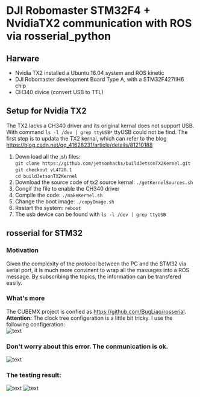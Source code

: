 # DJI Robomaster STM32F4 + NvidiaTX2 communication with ROS via rosserial_python
## Harware
- Nvidia TX2 installed a Ubuntu 16.04 system and ROS kinetic
- DJI Robomaster development Board Type A, with a STM32F427IIH6 chip
- CH340 divice (convert USB to TTL) 
## Setup for Nvidia TX2
The TX2 lacks a CH340 driver and its original kernal does not support USB. With command `ls -l /dev | grep ttyUSB*` ttyUSB could not be find.
The first step is to updata the TX2 kernal, which can refer to the blog <https://blog.csdn.net/qq_41628231/article/details/81210188>  
1. Down load all the .sh files:  
`git clone https://github.com/jetsonhacks/buildJetsonTX2Kernel.git`  
 `git checkout vL4T28.1`  
 `cd buildJetsonTX2Kernel`  
2. Download the source code of tx2 source kernal: 
`./getKernelSources.sh`  
3. Congif the file to enable the CH340 driver  
4. Compile the code:
`./makeKernel.sh`  
5. Change the boot image: 
`./copyImage.sh`  
6. Restart the system:
`reboot`  
7. The usb device can be found with `ls -l /dev | grep ttyUSB`
## rosserial for STM32
### Motivation
Given the complexity of the protocol between the PC and the STM32 via serial port, it is much more convinent to wrap all the massages into a ROS message. By subscribing the topics, the information can be transfered easily.
### What's more
The CUBEMX project is confied as <https://github.com/BugLiao/rosserial>.  
**Attention:** The clock tree configeration is a little bit tricky. I use the following configeration:    
![text](https://github.com/madeira-sustcer/STM32F4_rosserial/blob/master/images/1.JPG?raw=true)
### Don't worry about this error. The conmunication is ok.  
![text](https://github.com/madeira-sustcer/STM32F4_rosserial/blob/master/images/4.png?raw=true)
### The testing result:
![text](https://github.com/madeira-sustcer/STM32F4_rosserial/blob/master/images/2.png?raw=true)
![text](https://github.com/madeira-sustcer/STM32F4_rosserial/blob/master/images/3.png?raw=true)


